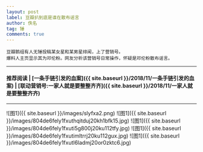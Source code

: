 ```yaml
---
layout: post
label: 豆瓣扒到底是谁在散布谣言
author: 佚名
tag: 锤
comments: true
---
```

    
    豆瓣鹅组有人无锤投稿某女星和某男星绯闻，上了营销号。
    爆料人主页显示其为邓伦粉。网友分析该营销号日常操作，怀疑是邓伦粉散布谣言。

---

#### 推荐阅读 | [一条手链引发的血案]({{ site.baseurl }}/2018/11/一条手链引发的血案) | [联动营销号:一家人就是要整整齐齐]({{ site.baseurl }}/2018/11/一家人就是要整整齐齐)

---


![图1]({{ site.baseurl }}/images/slyfxa2.png)
![图1]({{ site.baseurl }}/images/804de6fely1fxuthqitduj20kh1bfk15.jpg)
![图1]({{ site.baseurl }}/images/804de6fely1fxuti5g800j20ku112tfy.jpg)
![图1]({{ site.baseurl }}/images/804de6fely1fxutimltrrj20ku112gux.jpg)
![图1]({{ site.baseurl }}/images/804de6fely1fxutl6ladmj20or0zktc6.jpg)

